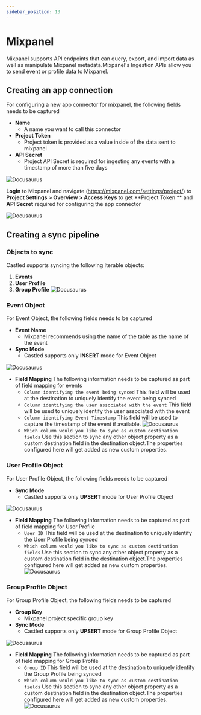```yaml
---
sidebar_position: 13
---
```


# Mixpanel

Mixpanel supports API endpoints that can query, export, and import data as well as manipulate Mixpanel metadata.Mixpanel's Ingestion APIs allow you to send event or profile data to Mixpanel.

## Creating an app connection

For configuring a new app connector for mixpanel, the following fields needs to be captured
- **Name**
    - A name you want to call this connector
- **Project Token**
    - Project token is provided as a value inside of the data sent to mixpanel
- **API Secret**
    - Project API Secret is required for ingesting any events with a timestamp of more than five days

![Docusaurus](/img/screens/destinations/mixpanel/app_mixpanel_app_config.png)

**Login** to Mixpanel and navigate (https://mixpanel.com/settings/project/) to **Project Settings > Overview > Access Keys**  to get **Project Token ** and **API Secret** required for configuring the app connector

![Docusaurus](/img/screens/destinations/mixpanel/app_mixpanel_settings.png)


## Creating a sync pipeline

### Objects to sync
Castled supports syncing the following Iterable objects:

1. **Events**
2. **User Profile**
3. **Group Profile**
![Docusaurus](/img/screens/destinations/mixpanel/app_mixpanel_sync_objects.png)

### Event Object
For Event Object, the following fields needs to be captured
- **Event Name**
    - Mixpanel recommends using the name of the table as the name of the event
- **Sync Mode**
    - Castled supports only **INSERT** mode for Event Object

![Docusaurus](/img/screens/destinations/mixpanel/app_mixpanel_event_object.png)
- **Field Mapping**
The following information needs to be captured as part of field mapping for events
  -  `Column identifying the event being synced`
    This field will be used at the destination to uniquely identify the event being synced
  -  `Column identifying the user associated with the event` 
  This field will be used to uniquely identify the user associated with the event
  -  `Column identifying Event Timestamp`
  This field will be used to capture the timestamp of the event if available.
![Docusaurus](/img/screens/destinations/mixpanel/app_mixpanel_event_field_mapping.png)
  -  `Which column would you like to sync as custom destination fields`
  Use this section to sync any other object property as a custom destination field in the destination object.The properties configured here will get added as new custom properties.

### User Profile Object
For User Profile Object, the following fields needs to be captured
- **Sync Mode**
    - Castled supports only **UPSERT** mode for User Profile Object

![Docusaurus](/img/screens/destinations/mixpanel/app_mixpanel_user_profile.png)
- **Field Mapping**
The following information needs to be captured as part of field mapping for User Profile
  -  `User ID`
    This field will be used at the destination to uniquely identify the User Profile being synced
  -  `Which column would you like to sync as custom destination fields`
  Use this section to sync any other object property as a custom destination field in the destination object.The properties configured here will get added as new custom properties.
![Docusaurus](/img/screens/destinations/mixpanel/app_mixpanel_user_profile_field_mapping.png)

### Group Profile Object
For Group Profile Object, the following fields needs to be captured
- **Group Key**
    - Mixpanel project specific group key
- **Sync Mode**
    - Castled supports only **UPSERT** mode for Group Profile Object

![Docusaurus](/img/screens/destinations/mixpanel/app_mixpanel_group_profile.png)

- **Field Mapping**
The following information needs to be captured as part of field mapping for Group Profile
  -  `Group ID`
    This field will be used at the destination to uniquely identify the Group Profile being synced
  -  `Which column would you like to sync as custom destination fields`
  Use this section to sync any other object property as a custom destination field in the destination object.The properties configured here will get added as new custom properties.
![Docusaurus](/img/screens/destinations/mixpanel/app_mixpanel_grouo_profile_field_mapping.png)
